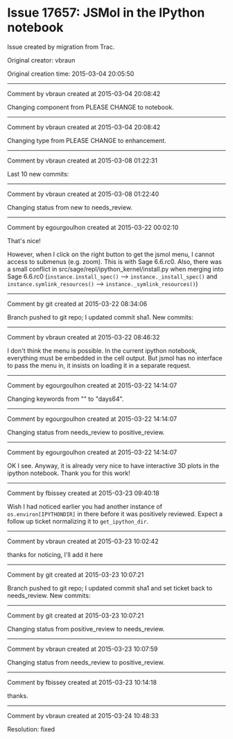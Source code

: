 # Issue 17657: JSMol in the IPython notebook

Issue created by migration from Trac.

Original creator: vbraun

Original creation time: 2015-03-04 20:05:50




---

Comment by vbraun created at 2015-03-04 20:08:42

Changing component from PLEASE CHANGE to notebook.


---

Comment by vbraun created at 2015-03-04 20:08:42

Changing type from PLEASE CHANGE to enhancement.


---

Comment by vbraun created at 2015-03-08 01:22:31

Last 10 new commits:


---

Comment by vbraun created at 2015-03-08 01:22:40

Changing status from new to needs_review.


---

Comment by egourgoulhon created at 2015-03-22 00:02:10

That's nice!

However, when I click on the right button to get the jsmol menu, I cannot access to submenus (e.g. zoom). This is with Sage 6.6.rc0.
Also, there was a small conflict in src/sage/repl/ipython_kernel/install.py when merging into Sage 6.6.rc0 (`instance.install_spec()` --> `instance._install_spec()` and `instance.symlink_resources()` --> `instance._symlink_resources()`)


---

Comment by git created at 2015-03-22 08:34:06

Branch pushed to git repo; I updated commit sha1. New commits:


---

Comment by vbraun created at 2015-03-22 08:46:32

I don't think the menu is possible. In the current ipython notebook, everything must be embedded in the cell output. But jsmol has no interface to pass the menu in, it insists on loading it in a separate request.


---

Comment by egourgoulhon created at 2015-03-22 14:14:07

Changing keywords from "" to "days64".


---

Comment by egourgoulhon created at 2015-03-22 14:14:07

Changing status from needs_review to positive_review.


---

Comment by egourgoulhon created at 2015-03-22 14:14:07

OK I see. Anyway, it is already very nice to have interactive 3D plots in the ipython notebook. Thank you for this work!


---

Comment by fbissey created at 2015-03-23 09:40:18

Wish I had noticed earlier you had another instance of `os.environ[IPYTHONDIR]` in there before it was positively reviewed. Expect a follow up ticket normalizing it to `get_ipython_dir`.


---

Comment by vbraun created at 2015-03-23 10:02:42

thanks for noticing, I'll add it here


---

Comment by git created at 2015-03-23 10:07:21

Branch pushed to git repo; I updated commit sha1 and set ticket back to needs_review. New commits:


---

Comment by git created at 2015-03-23 10:07:21

Changing status from positive_review to needs_review.


---

Comment by vbraun created at 2015-03-23 10:07:59

Changing status from needs_review to positive_review.


---

Comment by fbissey created at 2015-03-23 10:14:18

thanks.


---

Comment by vbraun created at 2015-03-24 10:48:33

Resolution: fixed
